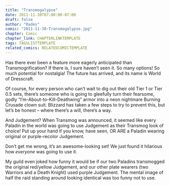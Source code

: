 ```yaml
---
title: "Transmogalypse"
date: 2011-11-30T07:00:00-07:00
draft: false
author: "Rades"
comic: "2011-11-30-Transmogalypse.jpg"
chapter: Comic
chapter_link: CHAPTERLINKTEMPLATE
tags: TAGSLISTTEMPLATE
related_comics: RELATEDCOMICTEMPLATE
---
```


Has there ever been a feature more eagerly anticipated than Transmogrification? If there is, I sure haven’t seen it. So many options! So much potential for nostalgia! The future has arrived, and its name is World of Dresscraft.


Of course, for every person who can’t wait to dig out their old Tier 1 or Tier 0.5 sets, there’s someone who is going to gleefully turn their fearsome, godly “I’m-About-to-Kill-Deathwing” armor into a neon nightmare Burning Crusade clown suit. Blizzard has taken a few steps to try to prevent this, but let’s be honest – where there’s a will, there’s a way.


And Judgement? When Transmog was announced, it seemed like every Paladin in the world was going to use Judgement as their Transmog look of choice! Put up your hand if you know, have seen, OR ARE a Paladin wearing original or purple-recolor Judgement. 


Don’t get me wrong, it’s an awesome-looking set! We just found it hilarious how *everyone* was going to use it.


My guild even joked how funny it would be if our two Paladins transmogged the original red/yellow Judgement, and our other plate wearers (two Warriors and a Death Knight) used purple Judgement. The mental image of half the raid standing around looking identical was too funny not to use.


